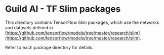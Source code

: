 # Guild AI - TF Slim packages

This directory contains TensorFlow Slim packages, which use the
networks and datasets defined in
[https://github.com/tensorflow/models/tree/master/research/slim](https://github.com/tensorflow/models/tree/master/research/slim).

Refer to each package directory for details.

